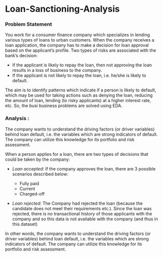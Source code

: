# Loan-Sanctioning-Analysis

### Problem Statement
You work for a consumer finance company which specializes in lending various types of loans to urban customers. When the company receives a loan application, the company has to make a decision for loan approval based on the applicant’s profile. 
Two types of risks are associated with the bank’s decision: 
* If the applicant is likely to repay the loan, then not approving the loan results in a loss of business to the company.
*  If the applicant is not likely to repay the loan, i.e. he/she is likely to default.

The aim is to identify patterns which indicate if a person is likely to default, which may be used for taking actions such as denying the loan, reducing the amount of loan, lending (to risky applicants) at a higher interest rate, etc. So, the busi business problems are solved using EDA.
 
 
### Analysis :
The company wants to understand the driving factors (or driver variables) behind loan default, i.e. the variables which are strong indicators of default. The company can utilize this knowledge for its portfolio and risk assessment.

When a person applies for a loan, there are two types of decisions that could be taken by the company: 
- *Loan accepted*: If the company approves the loan, there are 3 possible scenarios described below:
   - Fully paid
   - Current
   - Charged-off
 
- *Loan rejected*: The Company had rejected the loan (because the candidate does not meet their requirements etc.). Since the loan was rejected, there is no transactional history of those applicants with the company and so this data is not available with the company (and thus in this dataset) 
 
 In other words, the company wants to understand the driving factors (or driver variables) behind loan default, i.e. the variables which are strong indicators of default. The company can utilize this knowledge for its portfolio and risk assessment.
